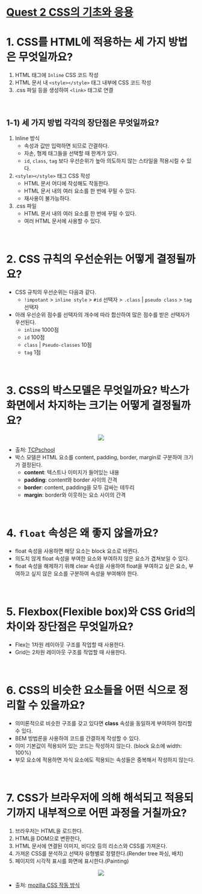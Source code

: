 # [Quest 2 CSS의 기초와 응용](https://github.com/Knowre-Dev/WebDevCurriculum/tree/master/Quest02)

# 1. CSS를 HTML에 적용하는 세 가지 방법은 무엇일까요?

1. HTML 태그에 `Inline` CSS 코드 작성
2. HTML 문서 내 `<style></style>` 태그 내부에 CSS 코드 작성
3. .css 파일 등을 생성하여 `<link>` 태그로 연결

<br />

## 1-1) 세 가지 방법 각각의 장단점은 무엇일까요?

1. Inline 방식
    - 속성과 값만 입력하면 되므로 간결하다.
    - 자손, 형제 태그들을 선택할 때 한계가 있다.
    - `id`, `class`, `tag` 보다 우선순위가 높아 의도하지 않는 스타일을 적용시킬 수 있다.
2. `<style></style>` 태그 CSS 작성
    - HTML 문서 어디에 작성해도 작동한다.
    - HTML 문서 내의 여러 요소를 한 번에 꾸밀 수 있다.
    - 재사용이 불가능하다.
3. .css 파일
    - HTML 문서 내의 여러 요소를 한 번에 꾸밀 수 있다.
    - 여러 HTML 문서에 사용할 수 있다.

<br />

# 2. CSS 규칙의 우선순위는 어떻게 결정될까요?

- CSS 규칙의 우선순위는 다음과 같다.
    - `!impotant` > `inline style` > `#id` 선택자 > `.class` | `pseudo class` > `tag` 선택자
- 아래 우선순위 점수를 선택자의 개수에 따라 합산하여 많은 점수를 받은 선택자가 우선된다.
    - `inline` 1000점
    - `id` 100점
    - `class` | `Pseudo-classes` 10점
    - `tag` 1점

<br />

# 3. CSS의 박스모델은 무엇일까요? 박스가 화면에서 차지하는 크기는 어떻게 결정될까요?

<div align="center">
  <img src="https://user-images.githubusercontent.com/85148549/148014581-9b247c70-458c-4d27-bddc-0fd194350861.png" />
</div>

- 출처: [TCPschool](http://www.tcpschool.com/css/css_boxmodel_boxmodel)
- 박스 모델은 HTML 요소를 content, padding, border, margin로 구분하여 크기가 결정된다.
    - **content**: 텍스트나 이미지가 들어있는 내용
    - **padding**: content와 border 사이의 간격
    - **border**: content, padding을 모두 감싸는 테두리
    - **margin**: border와 이웃하는 요소 사이의 간격

<br />

# 4. `float` 속성은 왜 좋지 않을까요?

- float 속성을 사용하면 해당 요소는 block 요소로 바뀐다.
- 의도치 않게 float 속성을 부여한 요소와 부여하지 않은 요소가 겹쳐보일 수 있다.
- float 속성을 해제하기 위해 clear 속성을 사용하여  float을 부여하고 싶은 요소, 부여하고 싶지 않은 요소를 구분하여 속성을 부여해야 한다.

<br />

# 5. Flexbox(Flexible box)와 CSS Grid의 차이와 장단점은 무엇일까요?

- Flex는 1차원 레이아웃 구조를 작업할 때 사용한다.
- Grid는 2차원 레이아웃 구조를 작업할 때 사용한다.

<br />

# 6. CSS의 비슷한 요소들을 어떤 식으로 정리할 수 있을까요?

- 의미론적으로 비슷한 구조를 갖고 있다면 **class** 속성을 동일하게 부여하여 정리할 수 있다.
- BEM 방법론을 사용하여 코드를 간결하게 작성할 수 있다.
- 이미 기본값이 적용되어 있는 코드는 작성하지 않는다. (block 요소에 width: 100%)
- 부모 요소에 적용하면 자식 요소에도 적용되는 속성들은 중복해서 작성하지 않는다.

<br />

# 7. CSS가 브라우저에 의해 해석되고 적용되기까지 내부적으로 어떤 과정을 거칠까요?

1) 브라우저는 HTML을 로드한다.
2) HTML을 DOM으로 변환한다,
3) HTML 문서에 연결된 이미지, 비디오 등의 리소스와 CSS를 가져온다.
4) 가져온 CSS를 분석하고 선택자 유형별로 정렬한다.(Render tree 파싱, 배치)
5) 페이지의 시각적 표시를 화면에 표시한다.(Painting)

<div align="center">
  <img src="https://user-images.githubusercontent.com/85148549/148014731-b72c25fa-9c69-4641-97d8-529911788678.png" />
</div>

- 출처: [mozilla CSS 작동 방식](https://developer.mozilla.org/ko/docs/Learn/CSS/First_steps/How_CSS_works)
